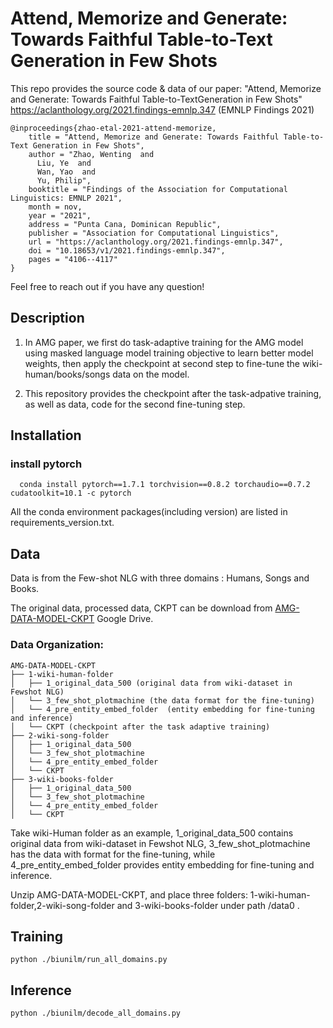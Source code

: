 # Attend, Memorize and Generate: Towards Faithful Table-to-Text Generation in Few Shots
This repo provides the source code & data of our paper: "Attend, Memorize and Generate: Towards Faithful Table-to-TextGeneration in Few Shots" https://aclanthology.org/2021.findings-emnlp.347 (EMNLP Findings 2021)

```
@inproceedings{zhao-etal-2021-attend-memorize,
    title = "Attend, Memorize and Generate: Towards Faithful Table-to-Text Generation in Few Shots",
    author = "Zhao, Wenting  and
      Liu, Ye  and
      Wan, Yao  and
      Yu, Philip",
    booktitle = "Findings of the Association for Computational Linguistics: EMNLP 2021",
    month = nov,
    year = "2021",
    address = "Punta Cana, Dominican Republic",
    publisher = "Association for Computational Linguistics",
    url = "https://aclanthology.org/2021.findings-emnlp.347",
    doi = "10.18653/v1/2021.findings-emnlp.347",
    pages = "4106--4117"
}

```
Feel free to reach out if you have any question!

## Description
1. In AMG paper, we first do task-adaptive training for the AMG model using masked language model training objective to learn better model weights, then apply the checkpoint at second step to fine-tune the wiki-human/books/songs data on the model.

2. This repository provides the checkpoint after the task-adpative training, as well as data, code for the second fine-tuning step.



## Installation
### install pytorch
```
  conda install pytorch==1.7.1 torchvision==0.8.2 torchaudio==0.7.2 cudatoolkit=10.1 -c pytorch
```
All the conda environment packages(including version) are listed in requirements_version.txt.

## Data
Data is from the Few-shot NLG with three domains : Humans, Songs and Books.

The original data, processed data, CKPT can be download from [AMG-DATA-MODEL-CKPT](https://drive.google.com/drive/folders/1-EHaDP3L2BYQTO_mekCr9cfkZz1p2-3F?usp=sharing) Google Drive.

### Data Organization:
```
AMG-DATA-MODEL-CKPT
├── 1-wiki-human-folder
│   ├── 1_original_data_500 (original data from wiki-dataset in Fewshot NLG)
│   └── 3_few_shot_plotmachine (the data format for the fine-tuning)
│   └── 4_pre_entity_embed_folder  (entity embedding for fine-tuning and inference)
│   └── CKPT (checkpoint after the task adaptive training)
├── 2-wiki-song-folder
│   ├── 1_original_data_500
│   └── 3_few_shot_plotmachine
│   └── 4_pre_entity_embed_folder
│   └── CKPT
├── 3-wiki-books-folder
│   ├── 1_original_data_500
│   └── 3_few_shot_plotmachine
│   └── 4_pre_entity_embed_folder
│   └── CKPT
```

Take wiki-Human folder as an example, 1_original_data_500 contains original data from wiki-dataset in Fewshot NLG, 3_few_shot_plotmachine has the data with format for the fine-tuning, while 4_pre_entity_embed_folder  provides entity embedding for fine-tuning and inference.

Unzip AMG-DATA-MODEL-CKPT, and place three folders: 1-wiki-human-folder,2-wiki-song-folder and 3-wiki-books-folder under path /data0 .

## Training
```
python ./biunilm/run_all_domains.py
```

## Inference
```
python ./biunilm/decode_all_domains.py
```


